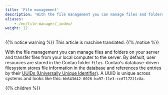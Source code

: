 ```yaml
---
title: 'File management'
description: 'With the file management you can manage files and folders on your server and transfer files from your local computer to the server.'
aliases:
    - /en/file-manager/_index/
weight: 12
---
```


{{% notice warning %}}
This article is machine translated.
{{% /notice %}}

With the file management you can manage files and folders on your server and transfer files from your local computer to 
the server. By default, user resources are stored in the Contao folder `files`. Contao's database-driven filesystem 
stores file information in the database and references the entries by their 
[UUIDs (Universally Unique Identifier)](https://de.wikipedia.org/wiki/Universally_Unique_Identifier). A UUID is unique 
across systems and looks like this: `bb643d42-0026-ba97-11e3-ccd717221c8a`.

{{% children %}}
